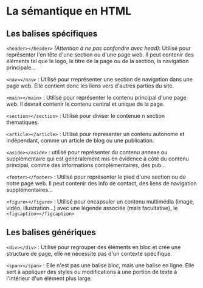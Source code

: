 # La sémantique en HTML 

## Les balises spécifiques 

`<header></header>` *(Attention à ne pas confondre avec head)*: Utilisé pour représenter l'en tête d'une section ou d'une page web.  Il peut contenir des éléments tel que le logo, le titre de la page ou de la section, la navigation principale... 

`<nav<</nav>` : Utilisé pour rreprésenter une section de navigation dans une page web. Elle contient donc les liens vers d'autres parties du site.

`<main></main>` : Utilisé pour représenter le contenu principal d'une page web. Il devrait contenir le contenu central et unique de la page.

`<section></section>` : Utilisé pour diviser le contenue n section thématiques. 

`<article></article>` : Utilisé pour representer un contenu autonome et indépendant, comme un article de blog ou une publication.

`<aside></aside>` : utilisé pour représenter du contenu annexe ou supplémentaire qui est généralement mis en évidence à côté du contenu principal, comme des informations complémentaires, des pub...

`<footer></footer>` : Utilisé pour représenter le pied d'une section ou de notre page web. Il peut contenir des info de contact, des liens de navigation supplémentaires...

`<figure></figure>` : Utilisé pour encapsuler un contenu multimédia (image, vidéo, illustration...) avec une légende associée (mais facultative), le `<figcaption></figcaption>`

## Les balises génériques 

`<div></div>` : Utilisé pour regrouper des éléments en bloc et crée une structure de page, elle ne nécessite pas d'un contexte spécifique.

`<span></span>` : Elle n'est pas une balise bloc, mais une balise en ligne. Elle sert à appliquer des styles ou modifications à une portion de texte à l'intérieur d'un élément plus large.

